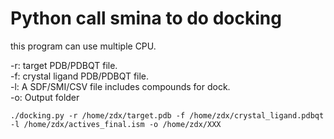 # Python call smina to do docking

this program can use multiple CPU.

-r: target PDB/PDBQT file.  
-f: crystal ligand PDB/PDBQT file.  
-l: A SDF/SMI/CSV file includes compounds for dock.  
-o: Output folder
```
./docking.py -r /home/zdx/target.pdb -f /home/zdx/crystal_ligand.pdbqt -l /home/zdx/actives_final.ism -o /home/zdx/XXX
```
